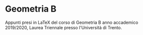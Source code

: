 # Geometria B

Appunti presi in LaTeX del corso di Geometria B anno accademico 2019/2020,
Laurea Triennale presso l'Università di Trento.
